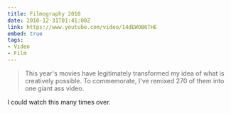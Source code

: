 ```yaml
---
title: Filmography 2010
date: 2010-12-31T01:41:00Z
link: https://www.youtube.com/video/I4dEWOB6THE
embed: true
tags:
- Video
- Film
---
```

> This year's movies have legitimately transformed my idea of what is creatively possible. To commemorate, I've remixed 270 of them into one giant ass video.

I could watch this many times over.
